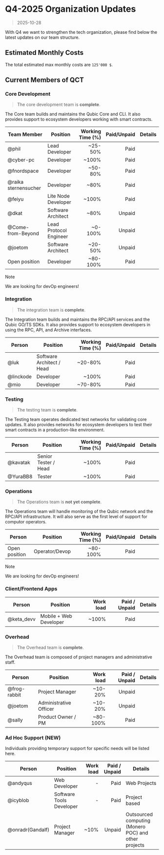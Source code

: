 # Q4-2025 Organization Updates
> 2025-10-28

With Q4 we want to strengthen the tech organization, please find below the latest updates on our team structure.

## Estimated Monthly Costs

The total estimated max monthly costs are `125'000 $`.

## Current Members of QCT

### Core Development
> The core development team is **complete**.

The Core team builds and maintains the Qubic Core and CLI. It also provides support to ecosystem developers working with smart contracts.

| Team Member          | Position                 | Working Time (%) | Paid/Unpaid | Details                |
| -------------------- | ------------------------ | ---------------: | ----------: | ---------------------- |
| @phil                | Lead Developer           |             ~25-50% |        Paid |                        |
| @cyber-pc            | Developer                |            ~100% |        Paid |                        |
| @fnordspace          | Developer                |             ~50-80% |        Paid |                        |
| @raika sternensucher | Developer                |             ~80% |        Paid | |
| @feiyu             | Lite Node Developer |            ~100% |        Paid |                  |
| @dkat                | Software Architect       |         ~80% |      Unpaid |                        |
| @Come-from-Beyond    | Lead Protocol Engineer   |          ~0-100% |      Unpaid |                        |
| @joetom              | Software Architect       |          ~20-50% |      Unpaid |                        |
| Open position | Developer |         ~80-100% |        Paid |         |

>[!NOTE] 
>We are looking for devOp engineers!



### Integration
> The integration team is **complete**.

The Integration team builds and maintains the RPC/API services and the Qubic GO/TS SDKs. It also provides support to ecosystem developers in using the RPC, API, and Archive interfaces.

| Person    | Position                  | Working Time (%) | Paid/Unpaid | Details |
| --------- | ------------------------- | ---------------: | ----------: | ------- |
| @luk      | Software Architect / Head |             ~20-80% |        Paid |         |
| @linckode | Developer                 |            ~100% |        Paid |         |
| @mio      | Developer                 |          ~70-80% |        Paid |         |


### Testing
> The testing team is **complete**.

The Testing team operates dedicated test networks for validating core updates. It also provides networks for ecosystem developers to test their smart contracts in a production-like environment.

| Person   | Position             | Working Time (%) | Paid/Unpaid | Details |
| -------- | -------------------- | ---------------: | ----------: | ------- |
| @kavatak | Senior Tester / Head |            ~100% |        Paid |         |
| @YuraBB8 | Tester               |            ~100% |        Paid |         |


### Operations
> The Operations team is **not yet complete**.

The Operations team will handle monitoring of the Qubic network and the RPC/API infrastructure. It will also serve as the first level of support for computor operators.

| Person        | Position | Working Time (%) | Paid/Unpaid | Details |
| ------------- | -------- | ---------------: | ----------: | ------- |
| Open position | Operator/Devop |         ~80-100% |        Paid |         |

>[!NOTE] 
>We are looking for devOp engineers!

### Client/Frontend Apps

| Person     | Position               | Work load | Paid / Unpaid | Details                              |
| ---------- | ---------------------- | --------: | ------------: | ------------------------------------ |
| @keta_devv | Mobile + Web Developer      |     ~100% |       Paid | |

### Overhead
> The Overhead team is **complete**.

The Overhead team is composed of project managers and administrative staff.

| Person       | Position                 | Work load | Paid / Unpaid | Details |
| ------------ | ------------------------ | --------: | ------------: | ------- |
| @frog-rabbit | Project Manager          |   ~10-20% |        Unpaid |         |
| @joetom      | Administrative Officer   |   ~10-20% |        Unpaid |         |
| @sally       | Product Owner / PM |   ~80-100% |        Paid |         |


### Ad Hoc Support (NEW)

Individuals providing temporary support for specific needs will be listed here.

| Person           | Position        | Work load | Paid / Unpaid | Details                           |
| ---------------- | --------------- | --------: | ------------: | --------------------------------- |
| @andyqus   | Web Developer          |    - |          Paid | Web Projects            |
| @icyblob             | Software Tools Developer |            - |        Paid | Project based                       |
| @onradr(Gandalf) | Project Manager |      ~10% |        Unpaid | Outsourced computing (Monero POC) and other projects |
